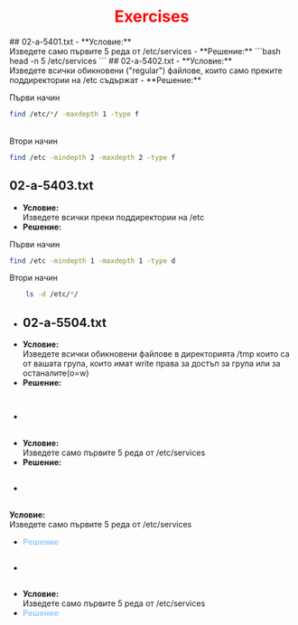 <h1 style = "color:red;text-align:center"> Exercises</h1>
## 02-a-5401.txt
- **Условие:**<br/>
Изведете само първите 5 реда от /etc/services
- **Решение:**
```bash
head -n 5 /etc/services
```
## 02-a-5402.txt
- **Условие:**<br/>
Изведете всички обикновени ("regular") файлове, които само преките поддиректории на /etc съдържат
- **Решение:**
  

Първи начин

```bash
find /etc/*/ -maxdepth 1 -type f
```
<br/>
Втори начин
<br/>

```bash
find /etc -mindepth 2 -maxdepth 2 -type f
```

## 02-a-5403.txt
- **Условие:**<br/>
Изведете всички преки поддиректории на /etc
- **Решение:**

Първи начин

```bash
find /etc -mindepth 1 -maxdepth 1 -type d
```
Втори начин

```bash
    ls -d /etc/*/
```
- ## 02-a-5504.txt
- **Условие:**<br/>
Изведете всички обикновени файлове в директорията /tmp които са от вашата група, които имат write права за достъп за група или за останалите(o=w)
- **Решение:**
```bash


```
- ##
- **Условие:**<br/>
Изведете само първите 5 реда от /etc/services
- **Решение:**
- ##
**Условие:**<br/>
Изведете само първите 5 реда от /etc/services
- <span style ="color:#99ccff"> **Решение**</span>
- ##
- **Условие:**<br/>
Изведете само първите 5 реда от /etc/services
- <span style ="color:#99ccff"> **Решение**</span>
